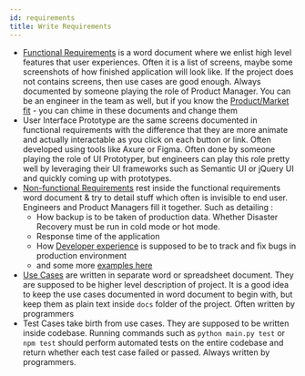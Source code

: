 ```yaml
---
id: requirements
title: Write Requirements
---
```

* [Functional Requirements](https://en.wikipedia.org/wiki/Functional_requirement) is a word document where we enlist high level features that user experiences. Often it is a list of screens, maybe some screenshots of how finished application will look like. If the project does not contains screens, then use cases are good enough. Always documented by someone playing the role of Product Manager. You can be an engineer in the team as well, but if you know the [Product/Market fit](https://en.wikipedia.org/wiki/Product/market_fit) - you can chime in these documents and change them
* User Interface Prototype are the same screens documented in functional requirements with the difference that they are more animate and actually interactable as you click on each button or link. Often developed using tools like Axure or Figma. Often done by someone playing the role of UI Prototyper, but engineers can play this role pretty well by leveraging their UI frameworks such as Semantic UI or jQuery UI and quickly coming up with prototypes.
* [Non-functional Requirements](https://en.wikipedia.org/wiki/Non-functional_requirement) rest inside the functional requirements word document & try to detail stuff which often is invisible to end user. Engineers and Product Managers fill it together. Such as detailing :
    * How backup is to be taken of production data. Whether Disaster Recovery must be run in cold mode or hot mode.
    * Response time of the application
    * How [Developer experience](https://hackernoon.com/the-best-practices-for-a-great-developer-experience-dx-9036834382b0) is supposed to be to track and fix bugs in production environment
    * and some more [examples here](https://en.wikipedia.org/wiki/Non-functional_requirement#Examples)
* [Use Cases](https://en.wikipedia.org/wiki/Use_case) are written in separate word or spreadsheet document. They are supposed to be higher level description of project. It is a good idea to keep the use cases documented in word document to begin with, but keep them as plain text inside `docs` folder of the project. Often written by programmers
* Test Cases take birth from use cases. They are supposed to be written inside codebase. Running commands such as `python main.py test` or `npm test` should perform automated tests on the entire codebase and return whether each test case failed or passed. Always written by programmers.